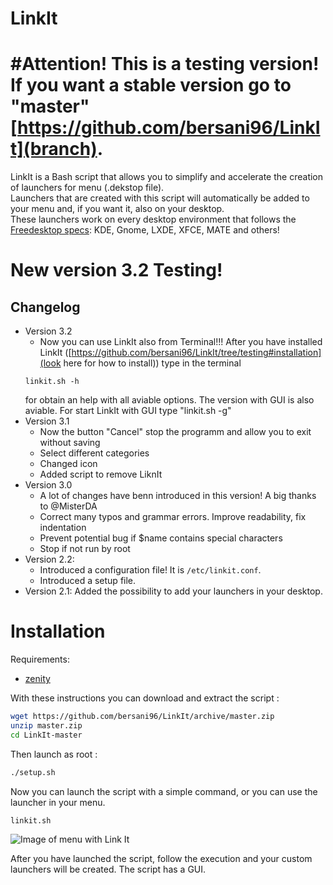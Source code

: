 # LinkIt
#Attention! This is a testing version! 
If you want a stable version go to "master" [https://github.com/bersani96/LinkIt](branch).
=====
LinkIt is a Bash script that allows you to simplify and accelerate the creation of launchers for menu (.dekstop file).  
Launchers that are created with this script will automatically be added to your menu and, if you want it, also on your desktop.  
These launchers work on every desktop environment that follows the [Freedesktop specs](http://standards.freedesktop.org/desktop-entry-spec/latest/index.html):
KDE, Gnome, LXDE, XFCE, MATE and others!

# New version 3.2 Testing!
## Changelog
- Version 3.2
	* Now you can use LinkIt also from Terminal!!!
	 After you have installed LinkIt ([https://github.com/bersani96/LinkIt/tree/testing#installation](look here for how to install)) type in the terminal 
	 ```
	 linkit.sh -h 
	 ```
	 for obtain an help with all aviable options.
	 The version with GUI is also aviable. For start LinkIt with GUI type "linkit.sh -g"
- Version 3.1
	* Now the button "Cancel" stop the programm and allow you to exit without saving
	* Select different categories
	* Changed icon
	* Added script to remove LiknIt
- Version 3.0
	* A lot of changes have benn introduced in this version! A big thanks to @MisterDA 
	* Correct many typos and grammar errors. Improve readability, fix indentation
	* Prevent potential bug if $name contains special characters
	* Stop if not run by root
- Version 2.2:
    * Introduced a configuration file! It is `/etc/linkit.conf`.
    * Introduced a setup file.
- Version 2.1: Added the possibility to add your launchers in your desktop.

# Installation
Requirements:
- [zenity](https://help.gnome.org/users/zenity/stable/)

With these instructions you can download and extract the script :
```sh
wget https://github.com/bersani96/LinkIt/archive/master.zip
unzip master.zip
cd LinkIt-master
```
Then launch as root :
```sh
./setup.sh
```

Now you can launch the script with a simple command, or you can use the launcher in your menu.
```sh
linkit.sh
```

![Image of menu with Link It](http://sonnino1aquile.altervista.org/file/linkit-menu.png)

After you have launched the script, follow the execution and your custom launchers will be created.
The script has a GUI.
